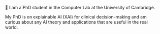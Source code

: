 👋 I am a PhD student in the Computer Lab at the University of Cambridge. 

My PhD is on explainable AI (XAI) for clinical decision-making and am curious about any AI theory and applications that are useful in the real world. 

<!---
konst-int-i/konst-int-i is a ✨ special ✨ repository because its `README.md` (this file) appears on your GitHub profile.
You can click the Preview link to take a look at your changes.
--->
